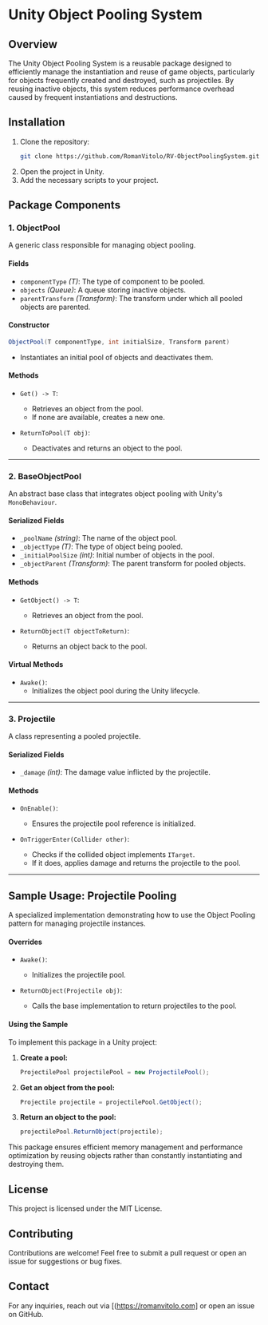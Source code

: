 # Unity Object Pooling System

## Overview
The Unity Object Pooling System is a reusable package designed to efficiently manage the instantiation and reuse of game objects, particularly for objects frequently created and destroyed, such as projectiles. By reusing inactive objects, this system reduces performance overhead caused by frequent instantiations and destructions.

## Installation
1. Clone the repository:
   ```sh
   git clone https://github.com/RomanVitolo/RV-ObjectPoolingSystem.git
   ```
2. Open the project in Unity.
3. Add the necessary scripts to your project.

## Package Components
### 1. **ObjectPool<T>**
A generic class responsible for managing object pooling.

#### **Fields**
- `componentType` *(T)*: The type of component to be pooled.
- `objects` *(Queue<T>)*: A queue storing inactive objects.
- `parentTransform` *(Transform)*: The transform under which all pooled objects are parented.

#### **Constructor**
```csharp
ObjectPool(T componentType, int initialSize, Transform parent)
```
- Instantiates an initial pool of objects and deactivates them.

#### **Methods**
- `Get() -> T`:
  - Retrieves an object from the pool.
  - If none are available, creates a new one.
  
- `ReturnToPool(T obj)`:
  - Deactivates and returns an object to the pool.

---

### 2. **BaseObjectPool<T>**
An abstract base class that integrates object pooling with Unity's `MonoBehaviour`.

#### **Serialized Fields**
- `_poolName` *(string)*: The name of the object pool.
- `_objectType` *(T)*: The type of object being pooled.
- `_initialPoolSize` *(int)*: Initial number of objects in the pool.
- `_objectParent` *(Transform)*: The parent transform for pooled objects.

#### **Methods**
- `GetObject() -> T`:
  - Retrieves an object from the pool.
  
- `ReturnObject(T objectToReturn)`:
  - Returns an object back to the pool.
  
#### **Virtual Methods**
- `Awake()`:
  - Initializes the object pool during the Unity lifecycle.

---

### 3. **Projectile**
A class representing a pooled projectile.

#### **Serialized Fields**
- `_damage` *(int)*: The damage value inflicted by the projectile.

#### **Methods**
- `OnEnable()`:
  - Ensures the projectile pool reference is initialized.

- `OnTriggerEnter(Collider other)`:
  - Checks if the collided object implements `ITarget`.
  - If it does, applies damage and returns the projectile to the pool.

---

## Sample Usage: Projectile Pooling
A specialized implementation demonstrating how to use the Object Pooling pattern for managing projectile instances.

#### **Overrides**
- `Awake()`:
  - Initializes the projectile pool.
  
- `ReturnObject(Projectile obj)`:
  - Calls the base implementation to return projectiles to the pool.

#### **Using the Sample**
To implement this package in a Unity project:
1. **Create a pool:**
   ```csharp
   ProjectilePool projectilePool = new ProjectilePool();
   ```
2. **Get an object from the pool:**
   ```csharp
   Projectile projectile = projectilePool.GetObject();
   ```
3. **Return an object to the pool:**
   ```csharp
   projectilePool.ReturnObject(projectile);
   ```

This package ensures efficient memory management and performance optimization by reusing objects rather than constantly instantiating and destroying them.

## License
This project is licensed under the MIT License.

## Contributing
Contributions are welcome! Feel free to submit a pull request or open an issue for suggestions or bug fixes.

## Contact
For any inquiries, reach out via [(https://romanvitolo.com] or open an issue on GitHub.

